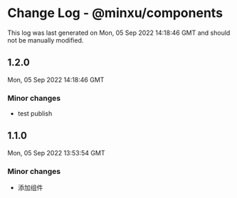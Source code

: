 # Change Log - @minxu/components

This log was last generated on Mon, 05 Sep 2022 14:18:46 GMT and should not be manually modified.

## 1.2.0
Mon, 05 Sep 2022 14:18:46 GMT

### Minor changes

- test publish

## 1.1.0
Mon, 05 Sep 2022 13:53:54 GMT

### Minor changes

- 添加组件


